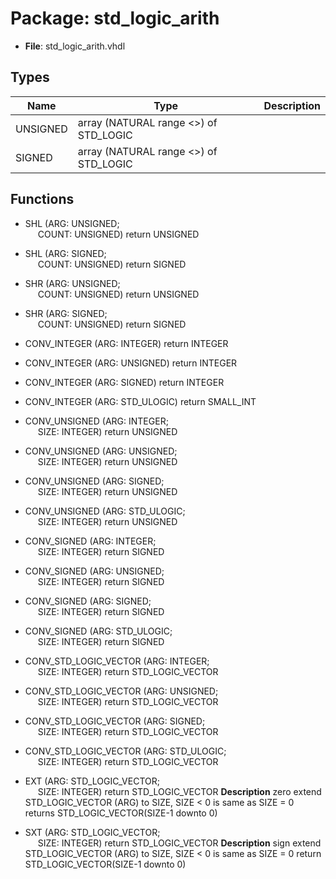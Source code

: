 # Package: std_logic_arith

- **File**: std_logic_arith.vhdl
## Types

| Name     | Type                                   | Description |
| -------- | -------------------------------------- | ----------- |
| UNSIGNED | array (NATURAL range <>) of STD_LOGIC  |             |
| SIGNED   | array (NATURAL range <>) of STD_LOGIC  |             |
## Functions
- SHL <font id="function_arguments">(ARG: UNSIGNED;<br><span style="padding-left:20px"> COUNT: UNSIGNED) </font> <font id="function_return">return UNSIGNED </font>
- SHL <font id="function_arguments">(ARG: SIGNED;<br><span style="padding-left:20px"> COUNT: UNSIGNED) </font> <font id="function_return">return SIGNED </font>
- SHR <font id="function_arguments">(ARG: UNSIGNED;<br><span style="padding-left:20px"> COUNT: UNSIGNED) </font> <font id="function_return">return UNSIGNED </font>
- SHR <font id="function_arguments">(ARG: SIGNED;<br><span style="padding-left:20px"> COUNT: UNSIGNED) </font> <font id="function_return">return SIGNED </font>
- CONV_INTEGER <font id="function_arguments">(ARG: INTEGER) </font> <font id="function_return">return INTEGER </font>
- CONV_INTEGER <font id="function_arguments">(ARG: UNSIGNED) </font> <font id="function_return">return INTEGER </font>
- CONV_INTEGER <font id="function_arguments">(ARG: SIGNED) </font> <font id="function_return">return INTEGER </font>
- CONV_INTEGER <font id="function_arguments">(ARG: STD_ULOGIC) </font> <font id="function_return">return SMALL_INT </font>
- CONV_UNSIGNED <font id="function_arguments">(ARG: INTEGER;<br><span style="padding-left:20px"> SIZE: INTEGER) </font> <font id="function_return">return UNSIGNED </font>
- CONV_UNSIGNED <font id="function_arguments">(ARG: UNSIGNED;<br><span style="padding-left:20px"> SIZE: INTEGER) </font> <font id="function_return">return UNSIGNED </font>
- CONV_UNSIGNED <font id="function_arguments">(ARG: SIGNED;<br><span style="padding-left:20px"> SIZE: INTEGER) </font> <font id="function_return">return UNSIGNED </font>
- CONV_UNSIGNED <font id="function_arguments">(ARG: STD_ULOGIC;<br><span style="padding-left:20px"> SIZE: INTEGER) </font> <font id="function_return">return UNSIGNED </font>
- CONV_SIGNED <font id="function_arguments">(ARG: INTEGER;<br><span style="padding-left:20px"> SIZE: INTEGER) </font> <font id="function_return">return SIGNED </font>
- CONV_SIGNED <font id="function_arguments">(ARG: UNSIGNED;<br><span style="padding-left:20px"> SIZE: INTEGER) </font> <font id="function_return">return SIGNED </font>
- CONV_SIGNED <font id="function_arguments">(ARG: SIGNED;<br><span style="padding-left:20px"> SIZE: INTEGER) </font> <font id="function_return">return SIGNED </font>
- CONV_SIGNED <font id="function_arguments">(ARG: STD_ULOGIC;<br><span style="padding-left:20px"> SIZE: INTEGER) </font> <font id="function_return">return SIGNED </font>
- CONV_STD_LOGIC_VECTOR <font id="function_arguments">(ARG: INTEGER;<br><span style="padding-left:20px"> SIZE: INTEGER) </font> <font id="function_return">return STD_LOGIC_VECTOR </font>
- CONV_STD_LOGIC_VECTOR <font id="function_arguments">(ARG: UNSIGNED;<br><span style="padding-left:20px"> SIZE: INTEGER) </font> <font id="function_return">return STD_LOGIC_VECTOR </font>
- CONV_STD_LOGIC_VECTOR <font id="function_arguments">(ARG: SIGNED;<br><span style="padding-left:20px"> SIZE: INTEGER) </font> <font id="function_return">return STD_LOGIC_VECTOR </font>
- CONV_STD_LOGIC_VECTOR <font id="function_arguments">(ARG: STD_ULOGIC;<br><span style="padding-left:20px"> SIZE: INTEGER) </font> <font id="function_return">return STD_LOGIC_VECTOR </font>
- EXT <font id="function_arguments">(ARG: STD_LOGIC_VECTOR;<br><span style="padding-left:20px"> SIZE: INTEGER) </font> <font id="function_return">return STD_LOGIC_VECTOR </font>
**Description**
 zero extend STD_LOGIC_VECTOR (ARG) to SIZE, 
 SIZE < 0 is same as SIZE = 0
 returns STD_LOGIC_VECTOR(SIZE-1 downto 0)

- SXT <font id="function_arguments">(ARG: STD_LOGIC_VECTOR;<br><span style="padding-left:20px"> SIZE: INTEGER) </font> <font id="function_return">return STD_LOGIC_VECTOR </font>
**Description**
 sign extend STD_LOGIC_VECTOR (ARG) to SIZE, 
 SIZE < 0 is same as SIZE = 0
 return STD_LOGIC_VECTOR(SIZE-1 downto 0)

